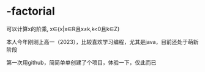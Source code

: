 # -factorial
可以计算x的阶乘, x∈{x|x∈R且x≠k,k<0且k∈Z}

本人今年刚刚上高一（2023），比较喜欢学习编程，尤其是java，目前还处于萌新阶段

第一次用github，简简单单创建了个项目，体验一下，仅此而已
